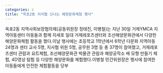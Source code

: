 ```yaml
---
categories: c
title: "옥포2동 지사협 신나는 해양문화체험 행사"
---
```

옥포2동 지역사회보장협의체(공동위원장 정태진, 이병철)는 지난 30일 거제YMCA 지역아동센터 아동들과 함께 지세포 일대 거제레포츠센터와 조선해양문화관에서 다양한 해양문화체험 활동을 했다.이날 행사에는 초등학교 1학년에서 6학년 다문화 지역아동 24명과 센터 교사 5명, 지사협 위원 5명, 공무원 3명 등 총 37명이 참여했고, 거제레포츠센터 관람과 요트체험, 조선해양문화관 박물관 관람과 해양공작소 배 모형 만들기 체험, 4D영상 탐험 등 다양한 해양문화를 체험했다.이병철 민간위원장은 행사에 참여한 아동들에게 안전한 체험활동을 당부